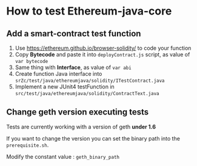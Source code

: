 # How to test Ethereum-java-core


## Add a smart-contract test function

1. Use https://ethereum.github.io/browser-solidity/ to code your function
2. Copy **Bytecode** and paste it into ```deployContract.js``` script, as value of ```var bytecode```
3. Same thing with **Interface**, as value of ```var abi```
4. Create function Java interface into ```srZc/test/java/ethereumjava/solidity/ITestContract.java```
5. Implement a new JUnit4 testFunction in ```src/test/java/ethereumjava/solidity/ContractText.java```


## Change geth version executing tests
Tests are currently working with a version of geth **under 1.6**

If you want to change the version you can set the binary path into the ```prerequisite.sh```.

Modify the constant value : ```geth_binary_path```

